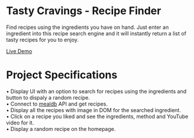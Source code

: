 # Tasty Cravings - Recipe Finder
Find recipes using the ingredients you have on hand. Just enter an ingredient into this recipe search engine and it will instantly return a list of tasty recipes for you to enjoy.

[Live Demo](https://tasty-cravings.netlify.app/)

# Project Specifications
• Display UI with an option to search for recipes using the ingredients and button to dispaly a random recipe.               
• Connect to [mealdb](https://www.themealdb.com/) API and get recipes.                                                       
• Display all the recipes with image in DOM for the searched ingredient.                
• Click on a recipe you liked and see the ingredients, method and YouTube video for it.                                
• Display a random recipe on the homepage.                              
